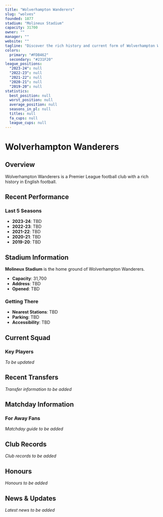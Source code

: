 ```yaml
---
title: "Wolverhampton Wanderers"
slug: "wolves"
founded: 1877
stadium: "Molineux Stadium"
capacity: 31700
owner: ""
manager: ""
website: ""
tagline: "Discover the rich history and current form of Wolverhampton Wanderers"
colors:
  primary: "#FDB462"
  secondary: "#231F20"
league_positions:
  "2023-24": null
  "2022-23": null
  "2021-22": null
  "2020-21": null
  "2019-20": null
statistics:
  best_position: null
  worst_position: null
  average_position: null
  seasons_in_pl: null
  titles: null
  fa_cups: null
  league_cups: null
---
```


# Wolverhampton Wanderers

## Overview

Wolverhampton Wanderers is a Premier League football club with a rich history in English football.

## Recent Performance

### Last 5 Seasons
- **2023-24**: TBD
- **2022-23**: TBD
- **2021-22**: TBD
- **2020-21**: TBD
- **2019-20**: TBD

## Stadium Information

**Molineux Stadium** is the home ground of Wolverhampton Wanderers.

- **Capacity**: 31,700
- **Address**: TBD
- **Opened**: TBD

### Getting There
- **Nearest Stations**: TBD
- **Parking**: TBD
- **Accessibility**: TBD

## Current Squad

### Key Players
*To be updated*

## Recent Transfers

*Transfer information to be added*

## Matchday Information

### For Away Fans

*Matchday guide to be added*

## Club Records

*Club records to be added*

## Honours

*Honours to be added*

## News & Updates

*Latest news to be added*

